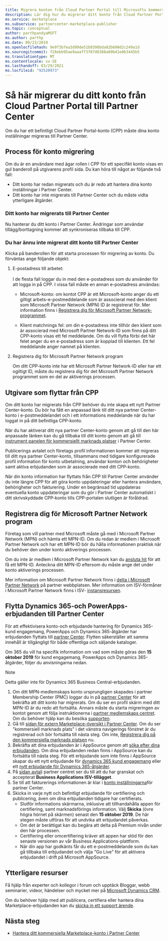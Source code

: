 ```yaml
---
title: Migrera konton från Cloud Partner Portal till Microsofts kommersiella marknads platser
description: Lär dig hur du migrerar ditt konto från Cloud Partner Portal till Partner Center på Microsoft Commercial Marketplace för Azure
ms.service: marketplace
ms.subservice: partnercenter-marketplace-publisher
ms.topic: conceptual
author: parthpandyaMSFT
ms.author: parthp
ms.date: 09/23/2019
ms.openlocfilehash: 9e9f3b7ea3d99de51b9398bda82b690d2c249a1d
ms.sourcegitcommit: f28ebb95ae9aaaff3f87d8388a09b41e0b3445b5
ms.translationtype: MT
ms.contentlocale: sv-SE
ms.lasthandoff: 03/29/2021
ms.locfileid: "92520973"
---
```

# <a name="how-to-migrate-your-account-from-cloud-partner-portal-to-partner-center"></a>Så här migrerar du ditt konto från Cloud Partner Portal till Partner Center

Om du har ett befintligt Cloud Partner Portal-konto (CPP) måste dina konto inställningar migreras till Partner Center.

## <a name="account-migration-process"></a>Process för konto migrering

Om du är en användare med ägar rollen i CPP för ett specifikt konto visas en gul banderoll på utgivarens profil sida. Du kan höra till något av följande två fall:

- Ditt konto har redan migrerats och du är redo att hantera dina konto inställningar i Partner Center.
- Ditt konto har inte migrerats till Partner Center och du måste vidta ytterligare åtgärder.

### <a name="your-account-has-been-migrated-to-partner-center"></a>Ditt konto har migrerats till Partner Center

Nu hanterar du ditt konto i Partner Center. Ändringar som användar tillägg/borttagning kommer att synkroniseras tillbaka till CPP.

### <a name="you-have-not-yet-migrated-your-account-to-partner-center"></a>Du har ännu inte migrerat ditt konto till Partner Center

Klicka på banderollen för att starta processen för migrering av konto. Du förväntas ange följande objekt:

1. E-postadress till arbetet: <br> <br> I de flesta fall loggar du in med den e-postadress som du använder för att logga in på CPP. I vissa fall måste en annan e-postadress användas:

    * Microsoft-konto: om kontot CPP är ett Microsoft-konto anger du ett giltigt arbets-e-postmeddelande som är associerat med den klient som Microsoft Partner Network (MPN) ID är registrerat för. Mer information finns i [Registrera dig för Microsoft Partner Network-programmet](#sign-up-for-microsoft-partner-network-program).

    * Klient matchnings fel: om din e-postadress inte tillhör den klient som är associerad med Microsoft Partner Network-ID som finns på ditt CPP-konto visas ett fel meddelande. Om du vill flytta förbi det här felet anger du en e-postadress som är kopplad till klienten. Ett fel meddelande anger namnet på klienten.

2. Registrera dig för Microsoft Partner Network program

    Om ditt CPP-konto inte har ett Microsoft Partner Network-ID eller har ett ogiltigt ID, måste du registrera dig för det Microsoft Partner Network programmet som en del av aktiverings processen.

## <a name="publishers-moving-from-cpp"></a>Utgivare som flyttar från CPP

Om ditt konto har migrerats från CPP behöver du inte skapa ett nytt Partner Center-konto. Du bör ha fått en anpassad länk till ditt nya partner Center-konto i e-postmeddelandet och i ett informations meddelande när du har loggat in på ditt befintliga CPP-konto.

När du har aktiverat ditt nya partner Center-konto genom att gå till den här anpassade länken kan du gå tillbaka till ditt konto genom att gå till [instrument panelen för kommersiellt marknads platser](https://partner.microsoft.com/dashboard/commercial-marketplace/overview) i Partner Center.

Publicerings avtalet och företags profil informationen kommer att migreras till ditt nya partner Center-konto, tillsammans med tidigare konfigurerade profil information för konto utbetalning, användar konton och behörigheter samt aktiva erbjudanden som är associerade med ditt CPP-konto.

När din konto information har flyttats från CPP till Partner Center använder du inte längre CPP för att göra konto uppdateringar eller hantera användare, behörigheter och fakturering. Under en begränsad tid uppdateras eventuella konto uppdateringar som du gör i Partner Center automatiskt i ditt skrivskyddade CPP-konto tills CPP-portalen slutligen är föråldrad.

## <a name="sign-up-for-microsoft-partner-network-program"></a>Registrera dig för Microsoft Partner Network program

Företag som vill partner med Microsoft måste gå med i Microsoft Partner Network (MPN) och hämta ett MPN-ID. Om du redan är medlem i Microsoft Partner Network och har ett MPN-ID bör du hålla informationen praktisk när du behöver den under konto aktiverings processen.  

Om du inte är medlem i Microsoft Partner Network kan du [ansluta hit](https://signup.microsoft.com/signup?sku=StoreForBusinessIW&origin=partnerdashboard&culture=en-us&ru=https://partner.microsoft.com/dashboard/account/v3/xpu/onboard?ru=/dashboard/account/v3/enrollment/companyprofile/basicpartnernetwork/new) för att få ett MPN-ID. Anteckna ditt MPN-ID eftersom du måste ange det under konto aktiverings processen.

Mer information om Microsoft Partner Network finns i [delta i Microsoft Partner Network](https://partner.microsoft.com/membership) på partner webbplatsen. Mer information om ISV-förmåner i Microsoft Partner Network finns i ISV- [instansresursen](https://partner.microsoft.com/isv-resource-hub).  

## <a name="move-dynamics-365-and-powerapps-offers-to-partner-center"></a>Flytta Dynamics 365-och PowerApps-erbjudanden till Partner Center

För att effektivisera konto-och erbjudande hantering för Dynamics 365-kund engagemang, PowerApps och Dynamics 365-åtgärder har erbjudanden flyttats till [partner Center](https://partner.microsoft.com/). Flytten säkerställer att samma innehåll är tillgängligt för både offentliga och säljande kataloger.

Om 365 du vill ha specifik information om vad som måste göras den **15 oktober 2019** för kund engagemang, PowerApps och Dynamics 365-åtgärder, följer du anvisningarna nedan.

> [!NOTE]
> Detta gäller inte för Dynamics 365 Business Central-erbjudanden.  

1. Om ditt MPN-medlemskaps konto ursprungligen skapades i partner Membership Center (PMC) loggar du in på [partner Center](https://partner.microsoft.com/pcv/accountsettings/connectedpartnerprofile) för att bekräfta att ditt konto har migrerats. Om du ser en profil skärm med ditt MPN-ID är du redo att fortsätta. Annars måste du starta migreringen av kontot genom att följa instruktionerna i [partner medlemskaps centret](https://partners.microsoft.com/partnerprogram/Welcome.aspx). Om du behöver hjälp kan du besöka [supporten](https://partner.microsoft.com/support?issueid=100-0077).
2. Gå till [sidan för extern Marketplace-översikt i Partner Center](https://partner.microsoft.com/dashboard/commercial-marketplace/overview). Om du ser "kommersiell marknads plats" i det vänstra navigerings fönstret är du registrerad och bör fortsätta till nästa steg. Om inte, [Registrera dig på den kommersiella marknads platsen](https://partner.microsoft.com/dashboard/account/v3/enrollment/introduction/partnership) nu.
3. Bekräfta att dina erbjudanden är i AppSource genom att [söka efter dina erbjudanden](https://appsource.microsoft.com/). Om dina erbjudanden redan finns i AppSource kan du fortsätta till nästa steg. För ett erbjudande som inte finns i AppSource skapar du ett nytt erbjudande för [dynamics 365 kund engagemang](create-new-customer-engagement-offer.md) eller ett [nytt erbjudande för Dynamics 365-åtgärder](create-new-operations-offer.md).
4. På [sidan avtal](https://partner.microsoft.com/dashboard/account/agreements)i partner centret ser du till att du har granskat och accepterat **Business Applications ISV-tillägget**.
5. Se till att fakturerings informationen är klar i [konto inställningarna](https://partner.microsoft.com/dashboard/account/v3/accountsettings/billingprofile)för partner Center.
6. Skicka in varje nytt och befintligt erbjudande för certifiering och publicering, även om dina erbjudanden tidigare har certifierats.
    * Slutför informations skärmarna, inklusive att tillhandahålla appen för certifiering, samt marknadsförings information. Välj **Skicka** (övre högra hörnet på skärmen) senast den **15 oktober 2019**. De här stegen måste utföras för att undvika att erbjudandet påverkas.
    * Om det är berättigat kan du begära att delta på Premium nivån under den här processen.
    * Certifiering eller omcertifiering kräver att appen har stöd för den senaste versionen av vår Business Applications-plattform.
    * När din app har godkänts får du ett e-postmeddelande som du kan gå tillbaka till erbjudandet och välja "Go Live" för att aktivera erbjudandet i drift på Microsoft AppSource.

## <a name="additional-resources"></a>Ytterligare resurser

Få hjälp från experter och kollegor i forum och upptäck Bloggar, webb seminarier, videor, händelser och mycket mer på [Microsoft Dynamics CRM](https://community.dynamics.com/crm?wa=wsignin1.0).

Om du behöver hjälp med att publicera, certifiera eller hantera dina Marketplace-erbjudanden kan du [skicka in ett support ärende](https://aka.ms/MarketplacePublisherSupport).

## <a name="next-step"></a>Nästa steg

- [Hantera ditt kommersiella Marketplace-konto i Partner Center](./manage-account.md)
